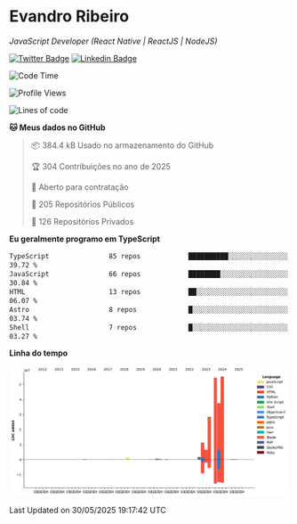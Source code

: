 # Evandro **Ribeiro**

*JavaScript Developer (React Native | ReactJS | NodeJS)*

[![Twitter Badge](https://img.shields.io/badge/-@ribeiroevandro-201B2D?style=flat-square&labelColor=201B2D&logo=twitter&logoColor=white&link=https://twitter.com/ribeiroevandro)](https://twitter.com/ribeiroevandro) 
[![Linkedin Badge](https://img.shields.io/badge/-Evandro%20Ribeiro-201B2D?style=flat-square&logo=Linkedin&logoColor=white&link=https://www.linkedin.com/in/ribeiroevandro)](https://www.linkedin.com/in/ribeiroevandro) 


<!--START_SECTION:waka-->
![Code Time](http://img.shields.io/badge/Code%20Time-4%2C481%20hrs%2058%20mins-blue)

![Profile Views](http://img.shields.io/badge/Visualizac%C3%B5es%20do%20perfil-0-blue)

![Lines of code](https://img.shields.io/badge/Desde%20o%20Hello%20World%20eu%20escrevi-197.8%20million%20linhas%20de%20c%C3%B3digo-blue)

**🐱 Meus dados no GitHub** 

> 📦 384.4 kB Usado no armazenamento do GitHub 
 > 
> 🏆 304 Contribuições no ano de 2025
 > 
> 💼 Aberto para contratação
 > 
> 📜 205 Repositórios Públicos 
 > 
> 🔑 126 Repositórios Privados 
 > 
**Eu geralmente programo em TypeScript** 

```text
TypeScript               85 repos            ██████████░░░░░░░░░░░░░░░   39.72 % 
JavaScript               66 repos            ████████░░░░░░░░░░░░░░░░░   30.84 % 
HTML                     13 repos            ██░░░░░░░░░░░░░░░░░░░░░░░   06.07 % 
Astro                    8 repos             █░░░░░░░░░░░░░░░░░░░░░░░░   03.74 % 
Shell                    7 repos             █░░░░░░░░░░░░░░░░░░░░░░░░   03.27 % 
```



**Linha do tempo**

![Lines of Code chart](https://raw.githubusercontent.com/ribeiroevandro/ribeiroevandro/main/assets/bar_graph.png)


 Last Updated on 30/05/2025 19:17:42 UTC
<!--END_SECTION:waka-->
